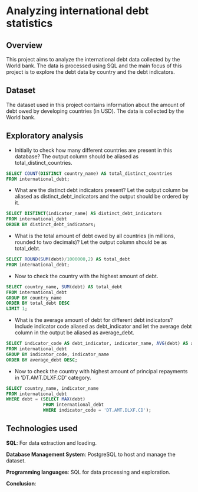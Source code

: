 # Analyzing international debt statistics

## Overview

This project aims to analyze the international debt data collected by the World bank. The data is processed using SQL and the main focus of this project is to explore the debt data by country and the debt indicators. 

## Dataset

The dataset used in this project contains information about the amount of debt owed by developing countries (in USD). The data is collected by the World bank.

## Exploratory analysis

- Initially to check how many different countries are present in this database? The output column should be aliased as total_distinct_countries.

```sql
SELECT COUNT(DISTINCT country_name) AS total_distinct_countries
FROM international_debt;
```

- What are the distinct debt indicators present? Let the output column be aliased as distinct_debt_indicators and the output should be ordered by it.

```sql
SELECT DISTINCT(indicator_name) AS distinct_debt_indicators
FROM international_debt
ORDER BY distinct_debt_indicators;
```

- What is the total amount of debt owed by all countries (in millions, rounded to two decimals)? Let the output column should be as total_debt.

```sql
SELECT ROUND(SUM(debt)/1000000,2) AS total_debt
FROM international_debt;
```

- Now to check the country with the highest amount of debt.

```sql
SELECT country_name, SUM(debt) AS total_debt
FROM international_debt
GROUP BY country_name
ORDER BY total_debt DESC
LIMIT 1;
```

- What is the average amount of debt for different debt indicators? Include indicator code aliased as debt_indicator and let the average debt column in the output be aliased as average_debt.

```sql
SELECT indicator_code AS debt_indicator, indicator_name, AVG(debt) AS average_debt
FROM international_debt
GROUP BY indicator_code, indicator_name
ORDER BY average_debt DESC;
```

- Now to check the country with highest amount of principal repayments in 'DT.AMT.DLXF.CD' category.

```sql
SELECT country_name, indicator_name
FROM international_debt 
WHERE debt = (SELECT MAX(debt)
              FROM international_debt 
              WHERE indicator_code = 'DT.AMT.DLXF.CD');
```

## Technologies used

**SQL**: For data extraction and loading.

**Database Management System**: PostgreSQL to host and manage the dataset.

**Programming languages**: SQL for data processing and exploration.

**Conclusion**: 


